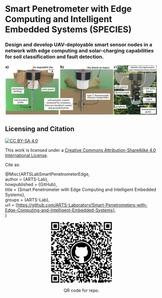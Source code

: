 # Smart Penetrometer with Edge Computing and Intelligent Embedded Systems (SPECIES) 
### Design and develop UAV-deployable smart sensor nodes in a network with edge computing and solar-charging capabilities for soil classification and fault detection.

<p align="center">
<img src="media/header.png" alt="drawing" width="700"/>
</p>
<p align="center">
</p>


## Licensing and Citation

[![CC BY-SA 4.0][cc-by-sa-shield]][cc-by-sa]

This work is licensed under a
[Creative Commons Attribution-ShareAlike 4.0 International License][cc-by-sa].

[cc-by-sa]: http://creativecommons.org/licenses/by-sa/4.0/
[cc-by-sa-image]: https://licensebuttons.net/l/by-sa/4.0/88x31.png
[cc-by-sa-shield]: https://img.shields.io/badge/License-CC%20BY--SA%204.0-lightgrey.svg


Cite as:

@Misc{ARTSLabSmartPenetrometerEdge,  
  author       = {ARTS-Lab},  
  howpublished = {GitHub},  
  title        = {Smart Penetrometer with Edge Computing and Intelligent Embedded Systems},  
  groups       = {ARTS-Lab},  
  url          = {https://github.com/ARTS-Laboratory/Smart-Penetrometers-with-Edge-Computing-and-Intelligent-Embedded-Systems},  
}

<p align="center">
<img src="media/QR-code.png" alt="drawing" width="200"/>
</p>
<p align="center">
QR code for repo.









